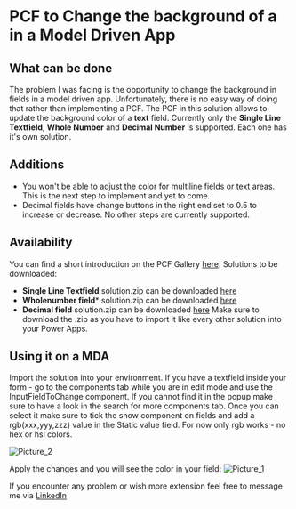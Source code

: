 # PCF to Change the background of a in a Model Driven App
## What can be done ##
The problem I was facing is the opportunity to change the background in fields in a model driven app. Unfortunately, there is no easy way of doing that rather than implementing a PCF.
The PCF in this solution allows to update the background color of a **text** field. Currently only the **Single Line Textfield**, **Whole Number** and **Decimal Number** is supported. Each one has it's own solution.

## Additions ##
- You won't be able to adjust the color for multiline fields or text areas. This is the next step to implement and yet to come.
- Decimal fields have change buttons in the right end set to 0.5 to increase or decrease. No other steps are currently supported. 

## Availability ##
You can find a short introduction on the PCF Gallery [here](https://pcf.gallery/pcf-mda-background-change-textfield/).
Solutions to be downloaded:
- **Single Line Textfield** solution.zip can be downloaded [here](https://github.com/LucasHahne/PCF-MDA-Background-Control/tree/main/ColorChangerPCFTextInput/)
- **Wholenumber field*** solution.zip can be downloaded [here](https://github.com/LucasHahne/PCF-MDA-Background-Control/tree/main/ColorChangerPCFNumberInput/solution)
- **Decimal field** solution.zip can be downloaded [here](https://github.com/LucasHahne/PCF-MDA-Background-Control/tree/main/ColorChangerPCFDecimalInput/solution)
Make sure to download the .zip as you have to import it like every other solution into your Power Apps.

## Using it on a MDA ##
Import the solution into your environment.
If you have a textfield inside your form - go to the components tab while you are in edit mode and use the InputFieldToChange component.
If you cannot find it in the popup make sure to have a look in the search for more components tab.
Once you can select it make sure to tick the show component on fields and add a rgb(xxx,yyy,zzz) value in the Static value field.
For now only rgb works - no hex or hsl colors.

![Picture_2](https://github.com/LucasHahne/PCF-MDA-Background-Control/assets/63300977/34a43c75-69df-41fa-aa88-5f983c5bb53a)

Apply the changes and you will see the color in your field:
![Picture_1](https://github.com/LucasHahne/PCF-MDA-Background-Control/assets/63300977/5b529fff-e0ce-4fcd-b1be-04aec2931fdf)

If you encounter any problem or wish more extension feel free to message me via [LinkedIn](https://www.linkedin.com/in/lucas-hahne/?locale=en_US)
